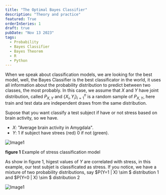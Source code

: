 ```yaml
---
title: "The Optimal Bayes Classifier"
description: "Theory and practice"
featured: True
orderInSeries: 1
draft: true
pubDate: "Nov 13 2023"
tags:
  - Probability
  - Bayes Classifier
  - Bayes Theorem
  - R
  - Python
---
```

When we speak about classification models, we are looking for the best model, well, the Bayes Classifier is the best classificator in the world, it uses all information about the probability distribution to predict between two classes, the most probably. In this case, we assume that $X$ and $Y$ have joint distribution, called $P_{X,Y}$ and $\{{X_i, Y_i}\}_{i=1}^{n}$ is a random sample of $P_{X,Y}$, here train and test data are independent draws from the same distribution.

Supose that you want classify a test subject if have or not stress based on brain activity, so we have.

- $X$: "Average brain activity in Amygdala".
- $Y$: 1 if subject have strees (red) 0 if not (green).

![Image1](~/assets/blog_images/example1.png)

**figure 1** Example of stress classification model

As show in figure 1, higest values of $Y$ are correlated with stress, in this example, our test subjet is classificated as stress. If you notice, we have a mixture of two probability distributions, say $P(Y=1 | X) \sim $ distribution 1 and $P(Y=0 | X) \sim $ distribution 2

![Image1](~/assets/blog_images/example2.png)
